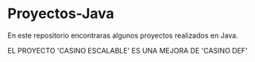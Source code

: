 # Proyectos-Java

En este repositorio encontraras algunos proyectos realizados en Java.

EL PROYECTO 'CASINO ESCALABLE' ES UNA MEJORA DE 'CASINO DEF' 
